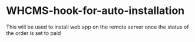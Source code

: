 # WHCMS-hook-for-auto-installation
This will be used to install web app on the remote server once the status of the order is set to paid
